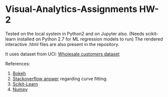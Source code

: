 # Visual-Analytics-Assignments HW-2

Tested on the local system in Python2 and on Jupyter also. (Needs scikit-learn installed on Python 2.7 for ML regression models to run)
The rendered interactive .html files are also present in the repository.

It uses dataset from UCI: <a href="http://archive.ics.uci.edu/ml/datasets/Wholesale+customers">Wholesale customers dataset</a>

References:
1) <a href="https://bokeh.pydata.org/en/latest/docs/user_guide.html">Bokeh</a> 
2) <a href="https://stackoverflow.com/questions/19165259/python-numpy-scipy-curve-fitting">Stackoverflow answer</a> regarding curve fitting.
3) <a href="http://scikit-learn.org/stable/">Scikit-Learn</a>
4) <a href="https://docs.scipy.org/doc/numpy-dev/user/quickstart.html">Numpy</a>
